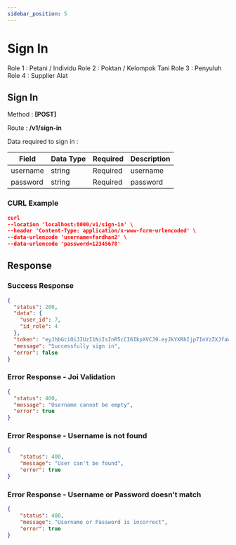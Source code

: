 ```yaml
---
sidebar_position: 5
---
```


# Sign In

Role 1 : Petani / Individu
Role 2 : Poktan / Kelompok Tani
Role 3 : Penyuluh
Role 4 : Supplier Alat

## Sign In

Method : **[POST]**

Route :
**/v1/sign-in**

Data required to sign in :

| Field    | Data Type | Required | Description |
| -------- | --------- | -------- | ----------- |
| username | string    | Required | username    |
| password | string    | Required | password    |

### CURL Example

```json
curl
--location 'localhost:8000/v1/sign-in' \
--header 'Content-Type: application/x-www-form-urlencoded' \
--data-urlencode 'username=fardhan2' \
--data-urlencode 'password=12345678'
```

## Response

### Success Response

```json
{
  "status": 200,
  "data": {
    "user_id": 7,
    "id_role": 4
  },
  "token": "eyJhbGciOiJIUzI1NiIsInR5cCI6IkpXVCJ9.eyJkYXRhIjp7InVzZXJfaWQiOjcsInVzZXJuYW1lIjoiZmFyZGhhbjIiLCJub190ZWxwIjoiMTIzNDU2Nzg5MDEyIn0sImlhdCI6MTcxNDg5MDUzOCwiZXhwIjoxNzE0OTc2OTM4fQ.dCpE4mwoIWDTNqm_I846Kt8qOsvdsFq91SNTzXr6SFs",
  "message": "Successfully sign in",
  "error": false
}
```

### Error Response - Joi Validation

```json
{
  "status": 400,
  "message": "Username cannot be empty",
  "error": true
}
```

### Error Response - Username is not found

```json
{
    "status": 400,
    "message": "User can't be found",
    "error": true
}
```

### Error Response - Username or Password doesn't match

```json
{
    "status": 400,
    "message": "Username or Password is incorrect",
    "error": true
}
```
